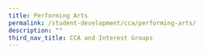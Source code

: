 ```yaml
---
title: Performing Arts
permalink: /student-development/cca/performing-arts/
description: ""
third_nav_title: CCA and Interest Groups
---
```

